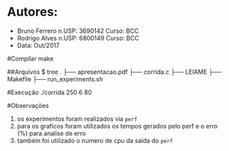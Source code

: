 # Autores:
 * Bruno Ferrero n.USP: 3690142   Curso: BCC
 * Rodrigo Alves n.USP: 6800149   Curso: BCC
 * Data: Out/2017

#Compilar
    make

##Arquivos
	$ tree
	.
	├── apresentacao.pdf
	├── corrida.c
	├── LEIAME
	├── Makefile
	├── run_experiments.sh

#Execução
	./corrida 250 6 80




#Observações
1. os experimentos foram realizados via `perf`
2. para os graficos foram utilizados os tempos gerados pelo perf e o erro (%) para analise de erro
3. também foi utilizado o numero de cpu da saída do `perf`

